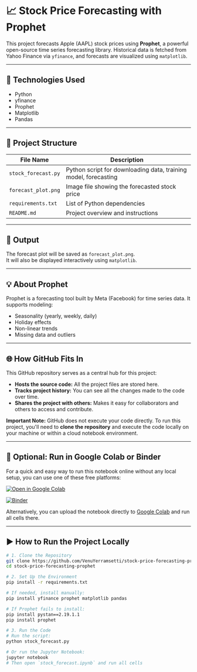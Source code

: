 # 📈 Stock Price Forecasting with Prophet

This project forecasts Apple (AAPL) stock prices using **Prophet**, a powerful open-source time series forecasting library. Historical data is fetched from Yahoo Finance via `yfinance`, and forecasts are visualized using `matplotlib`.

---

## 🔧 Technologies Used

- Python  
- yfinance  
- Prophet  
- Matplotlib  
- Pandas  

---

## 📁 Project Structure

| File Name           | Description                                                      |
|--------------------|------------------------------------------------------------------|
| `stock_forecast.py` | Python script for downloading data, training model, forecasting |
| `forecast_plot.png` | Image file showing the forecasted stock price                   |
| `requirements.txt`  | List of Python dependencies                                     |
| `README.md`         | Project overview and instructions                               |

---

## 📸 Output

The forecast plot will be saved as `forecast_plot.png`.  
It will also be displayed interactively using `matplotlib`.

---

## 💡 About Prophet

Prophet is a forecasting tool built by Meta (Facebook) for time series data. It supports modeling:

- Seasonality (yearly, weekly, daily)
- Holiday effects
- Non-linear trends
- Missing data and outliers

---

## 🌐 How GitHub Fits In

This GitHub repository serves as a central hub for this project:

* **Hosts the source code:** All the project files are stored here.
* **Tracks project history:** You can see all the changes made to the code over time.
* **Shares the project with others:** Makes it easy for collaborators and others to access and contribute.

**Important Note:** GitHub does not execute your code directly. To run this project, you'll need to **clone the repository** and execute the code locally on your machine or within a cloud notebook environment.

---

## 🚀 Optional: Run in Google Colab or Binder

For a quick and easy way to run this notebook online without any local setup, you can use one of these free platforms:

[![Open in Google Colab](https://colab.research.google.com/assets/colab-badge.svg)](https://colab.research.google.com/github/VenuYerramsetti/stock-price-forecasting-prophet/blob/main/stock_forecast.ipynb)

[![Binder](https://mybinder.org/badge_logo.svg)](https://mybinder.org/v2/gh/VenuYerramsetti/stock-price-forecasting-prophet/main?filepath=stock_forecast.ipynb)



Alternatively, you can upload the notebook directly to [Google Colab](https://colab.research.google.com/) and run all cells there.

---

## ▶️ How to Run the Project Locally

```bash
# 1. Clone the Repository
git clone https://github.com/VenuYerramsetti/stock-price-forecasting-prophet
cd stock-price-forecasting-prophet

# 2. Set Up the Environment
pip install -r requirements.txt

# If needed, install manually:
pip install yfinance prophet matplotlib pandas

# If Prophet fails to install:
pip install pystan==2.19.1.1
pip install prophet

# 3. Run the Code
# Run the script:
python stock_forecast.py

# Or run the Jupyter Notebook:
jupyter notebook
# Then open `stock_forecast.ipynb` and run all cells

